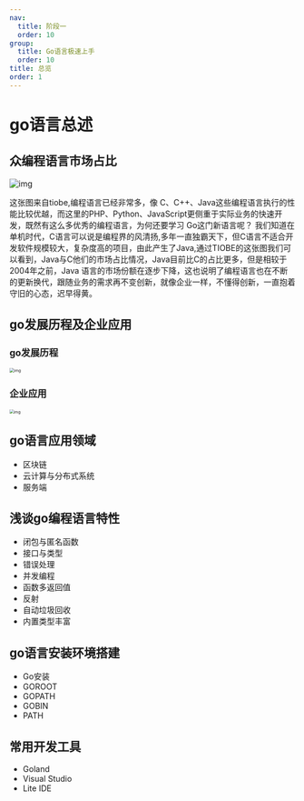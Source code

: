 ```yaml
---
nav:
  title: 阶段一
  order: 10
group:
  title: Go语言极速上手
  order: 10
title: 总览
order: 1
---
```


# go语言总述

## 众编程语言市场占比

![img](https://wsk-mweb.oss-cn-hangzhou.aliyuncs.com/ipic/2021-06-18-144815.png)

这张图来自tiobe,编程语言已经非常多，像 C、C++、Java这些编程语言执行的性能比较优越，而这里的PHP、Python、JavaScript更侧重于实际业务的快速开发，既然有这么多优秀的编程语言，为何还要学习 Go这门新语言呢？
我们知道在单机时代，C语言可以说是编程界的风清扬,多年一直独霸天下，但C语言不适合开发软件规模较大，复杂度高的项目，由此产生了Java,通过TIOBE的这张图我们可以看到，Java与C他们的市场占比情况，Java目前比C的占比更多，但是相较于2004年之前，Java 语言的市场份额在逐步下降，这也说明了编程语言也在不断的更新换代，跟随业务的需求再不变创新，就像企业一样，不懂得创新，一直抱着守旧的心态，迟早得黄。

## go发展历程及企业应用

### go发展历程

<img src="https://wsk-mweb.oss-cn-hangzhou.aliyuncs.com/ipic/2021-06-18-144846.png" alt="img" style="zoom:50%;" />

### 企业应用

<img src="https://wsk-mweb.oss-cn-hangzhou.aliyuncs.com/ipic/2021-06-18-144904.png" alt="img" style="zoom:48%;" />

## go语言应用领域

- 区块链
- 云计算与分布式系统
- 服务端

## 浅谈go编程语言特性

- 闭包与匿名函数
- 接口与类型
- 错误处理
- 并发编程
- 函数多返回值
- 反射
- 自动垃圾回收
- 内置类型丰富

## go语言安装环境搭建

- Go安装
- GOROOT
- GOPATH
- GOBIN
- PATH

## 常用开发工具

- Goland
- Visual Studio
- Lite IDE